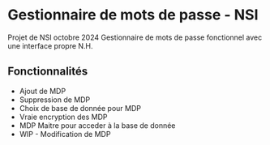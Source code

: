 # Gestionnaire de mots de passe - NSI

Projet de NSI octobre 2024
Gestionnaire de mots de passe fonctionnel avec une interface propre
N.H.

## Fonctionnalités
- Ajout de MDP
- Suppression de MDP
- Choix de base de donnée pour MDP
- Vraie encryption des MDP
- MDP Maitre pour acceder à la base de donnée
- WIP - Modification de MDP